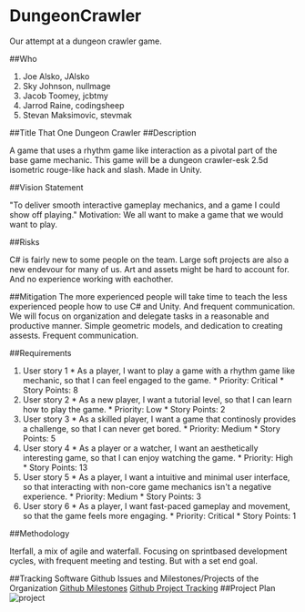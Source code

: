 # DungeonCrawler
Our attempt at a dungeon crawler game.

##Who
  1.  Joe Alsko, JAlsko
  2.  Sky Johnson, nullmage
  3.  Jacob Toomey, jcbtmy
  4.  Jarrod Raine, codingsheep
  5.  Stevan Maksimovic, stevmak

##Title
  That One Dungeon Crawler
##Description

  A game that uses a rhythm game like interaction as a pivotal part of the base game mechanic. This game will be a dungeon crawler-esk 2.5d isometric rouge-like hack and slash. Made in Unity.

##Vision Statement

  "To deliver smooth interactive gameplay mechanics, and a game I could show off playing." 
Motivation:
  We all want to make a game that we would want to play.
  
##Risks

  C# is fairly new to some people on the team. 
  Large soft projects are also a new endevour for many of us. 
  Art and assets might be hard to account for. 
  And no experience working with eachother.
  
##Mitigation
  The more experienced people will take time to teach the less experienced people how to use C# and Unity. And frequent communication.
  We will focus on organization and delegate tasks in a reasonable and productive manner.
  Simple geometric models, and dedication to creating assests.
  Frequent communication.
  
##Requirements
  1. User story 1
    * As a player, I want to play a game with a rhythm game like mechanic, so that I can feel engaged to the game.
    * Priority: Critical
    * Story Points: 8
  2. User story 2
    * As a new player, I want a tutorial level, so that I can learn how to play the game.
    * Priority: Low
    * Story Points: 2
  3. User story 3
    * As a skilled player, I want a game that continosly provides a challenge, so that I can never get bored.
    * Priority: Medium
    * Story Points: 5
  4. User story 4
    * As a player or a watcher, I want an aesthetically interesting game, so that I can enjoy watching the game.
    * Priority: High
    * Story Points: 13
  5. User story 5
    * As a player, I want a intuitive and minimal user interface, so that interacting with non-core game mechanics isn't a negative experience.
    * Priority: Medium
    * Story Points: 3
  6. User story 6
    * As a player, I want fast-paced gameplay and movement, so that the game feels more engaging.
    * Priority: Critical
    * Story Points: 1
    
##Methodology

Iterfall, a mix of agile and waterfall. Focusing on sprintbased development cycles, with frequent meeting and testing. But with a set end goal.

##Tracking Software
 Github Issues and Milestones/Projects of the Organization
 [Github Milestones](https://github.com/softdev3308/DungeonCrawler/milestones)
 [Github Project Tracking](https://github.com/softdev3308/DungeonCrawler/projects/1)
##Project Plan
![project](https://puu.sh/u6dqd/8710624e34.png)
